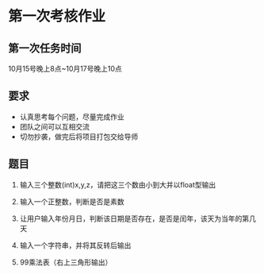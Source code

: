 # 第一次考核作业
## 第一次任务时间
10月15号晚上8点~10月17号晚上10点
## 要求
* 认真思考每个问题，尽量完成作业
* 团队之间可以互相交流
* 切勿抄袭，做完后将项目打包交给导师

## 题目
1. 输入三个整数(int)x,y,z，请把这三个数由小到大并以float型输出

2. 输入一个正整数，判断是否是素数

3. 让用户输入年份月日，判断该日期是否存在，是否是闰年，该天为当年的第几天

4. 输入一个字符串，并将其反转后输出
  
5. 99乘法表（右上三角形输出）
